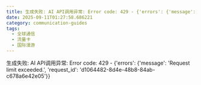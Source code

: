 ```yaml
---
title: 生成失败: AI API调用异常: Error code: 429 - {'errors': {'message': 'Request limit exceeded.', 'request_id': '0b7ee719-3f3c-482a-9bca-101cdacbba90'}}
date: 2025-09-11T01:27:58.686221
category: communication-guides
tags:
  - 全球通信
  - 流量卡
  - 国际漫游
---
```


生成失败: AI API调用异常: Error code: 429 - {'errors': {'message': 'Request limit exceeded.', 'request_id': 'd1064482-8d4e-48b8-84ab-c678a6e42e05'}}